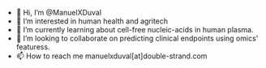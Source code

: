 - 👋 Hi, I’m @ManuelXDuval
- 👀 I’m interested in human health and agritech
- 🌱 I’m currently learning about cell-free nucleic-acids in human plasma. 
- 💞️ I’m looking to collaborate on predicting clinical endpoints using omics' featuress. 
- 📫 How to reach me manuelxduval[at]double-strand.com

<!---
ManuelXDuval/ManuelXDuval is a ✨ special ✨ repository because its `README.md` (this file) appears on your GitHub profile.
You can click the Preview link to take a look at your changes.
--->
